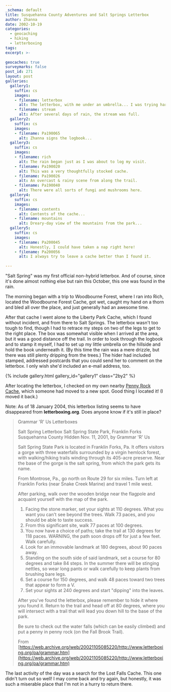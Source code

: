 ```yaml
---
_schema: default
title: Susquehanna County Adventures and Salt Springs Letterbox
author: Zhanna
date: 2002-10-19
categories:
  - geocaching
  - hiking
  - letterboxing
tags:
excerpt: >- 
  
geocaches: true
surveymarks: false
post_id: 271
layout: post  
galleries:
  gallery1:
    suffix: cs
    images:
    - filename: letterbox
      alt: The letterbox, with me under an umbrella... I was trying hard to protect it from the rain!
    - filename: stream
      alt: After several days of rain, the stream was full.    
  gallery2:
    suffix: cs
    images:
    - filename: Pa190065
      alt: Zhanna signs the logbook...    
  gallery3:
    suffix: cs
    images:
    - filename: rich
      alt: The rain began just as I was about to log my visit.     
    - filename: Pa190020
      alt: This was a very thoughtfully stocked cache.  
    - filename: Pa190026
      alt: An overcast & rainy scene from along the trail.  
    - filename: Pa190040
      alt: There were all sorts of fungi and mushrooms here.    
  gallery4:
    suffix: cs
    images:
    - filename: contents    
      alt: Contents of the cache...    
    - filename: mountains
      alt: Dreary-day view of the mountains from the park...  
  gallery5:
    suffix: cs
    images:
    - filename: Pa200045
      alt: Honestly, I could have taken a nap right here!     
    - filename: Pa200056
      alt: I always try to leave a cache better than I found it.                          
            
---
```


"Salt Spring" was my first official non-hybrid letterbox. And of course, since it's done almost nothing else but rain this October, this one was found in the rain. 

The morning began with a trip to Woodbourne Forest, where I ran into Rich, located the Woodbourne Forest Cache, got wet, caught my hand on a thorn and bled all over the place, and just generally had an awesome time. 

After that cache I went alone to the Liberty Park Cache, which I found without incident, and from there to Salt Springs. The letterbox wasn't too tough to find, though I had to retrace my steps on two of the legs to get to the right place. The box was somewhat visible when I arrived at the area, but it was a good distance off the trail. In order to look through the logbook and to stamp it myself, I had to set up my little umbrella on the hillside and hold the book underneath it. (By this time the rain was a mere drizzle, but there was still plenty dripping from the trees.) The hider had included stamped, addressed postcards that you could send her to comment on the letterbox. I only wish she'd included an e-mail address, too. 

{% include gallery.html gallery_id="gallery1" class="2by2" %}

After locating the letterbox, I checked on my own nearby [Penny Rock Cache](https://www.geocaching.com/geocache/GC26A2_penny-rock-cache?ID=9890), which someone had moved to a new spot. Good thing I located it! (I moved it back.)

Note: As of 18 January 2004, this letterbox listing seems to have disappeared from **letterboxing.org**. Does anyone know if it's still in place?

> Grammar 'R' Us Letterboxes
>
> Salt Spring Letterbox
> Salt Spring State Park, Franklin Forks
> Susquehanna County
> Hidden Nov. 11, 2001, by Grammar 'R' Us
>
> Salt Spring State Park is located in Franklin Forks, Pa. It offers visitors a gorge with three waterfalls surrounded by a virgin hemlock forest, with walking/hiking trails winding through its 405-acre preserve. Near the base of the gorge is the salt spring, from which the park gets its name.
>
> From Montrose, Pa., go north on Route 29 for six miles. Turn left at Franklin Forks (near Snake Creek Marine) and travel 1 mile west.
>
> After parking, walk over the wooden bridge near the flagpole and acquaint yourself with the map of the park.
>
> 1. Facing the stone marker, set your sights at 110 degrees. What you want you can't see beyond the trees. Walk 73 paces, and you should be able to taste success.
> 2.  From this significant site, walk 77 paces at 100 degrees.
> 3.  You now have a choice of paths; take the trail at 130 degrees for 118 paces. WARNING, the path soon drops off  for just a few feet. Walk carefully.
> 4.  Look for an immovable landmark at 180 degrees, about 90 paces away. 
> 5.  Standing on the south side of said landmark, set a course for 80 degrees and take 84 steps. In the summer there will be stinging nettles, so wear long pants or walk carefully to keep plants from brushing bare legs.
> 6.  Set a course for 150 degrees, and walk 48 paces toward two trees that appear to form a V.
> 7.  Set your sights at 240 degrees and start "dipping" into the leaves.
>
> After you've found the letterbox, please remember to hide it where you found it. Return to the trail and head off at 80 degrees, where you will intersect with a trail that will lead you down hill to the base of the park.
>
> Be sure to check out the water falls (which can be easily climbed) and put a penny in penny rock  (on the Fall Brook Trail).
>
> From [https://web.archive.org/web/20021105085220/http://www.letterboxing.org/pa/grammar.htm](https://web.archive.org/web/20021105085220/http://www.letterboxing.org/pa/grammar.htm)

The last activity of the day was a search for the Lost Falls Cache. This one didn't turn out so well! I may come back and try again, but honestly, it was such a miserable place that I'm not in a hurry to return there.